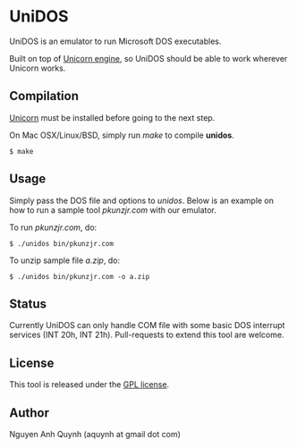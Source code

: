 UniDOS
==============

UniDOS is an emulator to run Microsoft DOS executables.

Built on top of [Unicorn engine](http://www.unicorn-engine.org), so UniDOS should be able to work wherever Unicorn works.


Compilation
-----------

[Unicorn](http://www.unicorn-engine.org) must be installed before going to the next step.

On Mac OSX/Linux/BSD, simply run *make* to compile **unidos**.

    $ make


Usage
-------

Simply pass the DOS file and options to *unidos*. Below is an example on how to run a sample tool *pkunzjr.com* with our emulator.

To run *pkunzjr.com*, do:

    $ ./unidos bin/pkunzjr.com

To unzip sample file *a.zip*, do:

    $ ./unidos bin/pkunzjr.com -o a.zip


Status
-------

Currently UniDOS can only handle COM file with some basic DOS interrupt services (INT 20h, INT 21h). Pull-requests to extend this tool are welcome.


License
-------

This tool is released under the [GPL license](COPYING).


Author
-------

Nguyen Anh Quynh (aquynh at gmail dot com)
